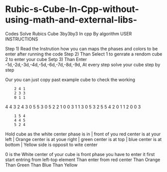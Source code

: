 # Rubic-s-Cube-In-Cpp-without-using-math-and-external-libs-
Codes Solve Rubics Cube 3by3by3 In cpp By algorithm 
USER INSTRUCTIONS 

Step 1) Read the Instrution how you can maps the phases and colors to be enter after running the code
Step 2) Than Select 1 to genrate a rendom cube 2 to enter your cube 
Setp 3) Than Enter -1d,-2d,-3d,-4d,-5d,-6d,-7d,-8d,-9d,
         At every step solve your cube step by step 

Our you can just copy past example cube to check the working 


        2 4 1
        2 3 3
        0 1 1

4 4 3   2 4 3   0 5 5                   3 0 5
2 2 1   0 0 3   1 1 3                   0 5 3
2 5 5   4 2 0   1 1 2                   0 0 3

        1 5 4
        4 4 5
        5 2 4
        
Hold cube as the white center phase is in
|     front of you red center is at your left
|       Orange center is at youe right
|         green  center is at top
|       blue   center  is at bottom
|     Yellow side is opposit  to wite center        
        
0 is the White center of your cube is front phase you have to enter it first start entring from left-top element
   Than enter from red center 
   Than Orange 
   Than Green 
   Than Blue 
   Than Yellow 





        
        
        
